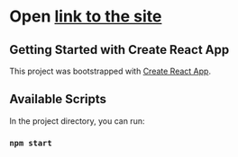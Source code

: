 # Open [link to the site](https://ekaterina-titareva.github.io/LexiCa/)

## Getting Started with Create React App

This project was bootstrapped with [Create React App](https://github.com/facebook/create-react-app).

## Available Scripts

In the project directory, you can run:

### `npm start`
